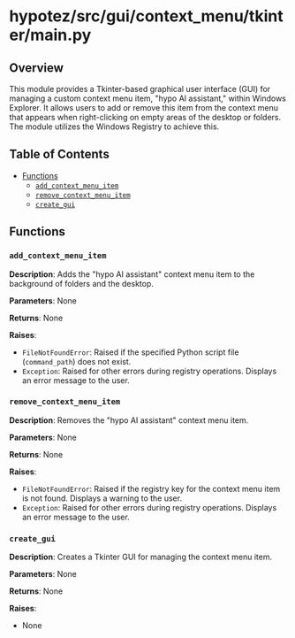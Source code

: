 # hypotez/src/gui/context_menu/tkinter/main.py

## Overview

This module provides a Tkinter-based graphical user interface (GUI) for managing a custom context menu item, "hypo AI assistant," within Windows Explorer.  It allows users to add or remove this item from the context menu that appears when right-clicking on empty areas of the desktop or folders.  The module utilizes the Windows Registry to achieve this.

## Table of Contents

* [Functions](#functions)
    * [`add_context_menu_item`](#add_context_menu_item)
    * [`remove_context_menu_item`](#remove_context_menu_item)
    * [`create_gui`](#create_gui)

## Functions

### `add_context_menu_item`

**Description**: Adds the "hypo AI assistant" context menu item to the background of folders and the desktop.

**Parameters**:
None

**Returns**:
None

**Raises**:
- `FileNotFoundError`: Raised if the specified Python script file (`command_path`) does not exist.
- `Exception`: Raised for other errors during registry operations. Displays an error message to the user.


### `remove_context_menu_item`

**Description**: Removes the "hypo AI assistant" context menu item.

**Parameters**:
None

**Returns**:
None

**Raises**:
- `FileNotFoundError`: Raised if the registry key for the context menu item is not found. Displays a warning to the user.
- `Exception`: Raised for other errors during registry operations. Displays an error message to the user.


### `create_gui`

**Description**: Creates a Tkinter GUI for managing the context menu item.

**Parameters**:
None

**Returns**:
None

**Raises**:
- None